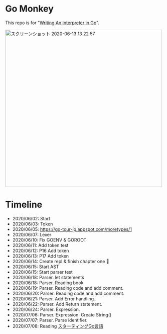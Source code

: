 # Go Monkey
This repo is for "[Writing An Interpreter in Go](https://www.oreilly.co.jp/books/9784873118222/)".


<img width="500" alt="スクリーンショット 2020-06-13 13 22 57" src="https://user-images.githubusercontent.com/11070996/84559830-1567e580-ad79-11ea-9b9f-61649d80a2e7.png">

# Timeline

- 2020/06/02: Start
- 2020/06/03: Token
- 2020/06/05: https://go-tour-jp.appspot.com/moretypes/1
- 2020/06/07: Lexer
- 2020/06/10: Fix GOENV & GOROOT
- 2020/06/11: Add token test
- 2020/06/12: P16 Add token
- 2020/06/13: P17 Add token
- 2020/06/14: Create repl & finish chapter one 🎉
- 2020/06/15: Start AST
- 2020/06/15: Start parser test
- 2020/06/18: Parser. let statements
- 2020/06/18: Parser. Reading book
- 2020/06/19: Parser. Reading code and add comment.
- 2020/06/20: Parser. Reading code and add comment.
- 2020/06/21: Parser. Add Error handling.
- 2020/06/22: Parser. Add Return statement.
- 2020/06/24: Parser. Expression.
- 2020/07/06: Parser. Expression. Create String()
- 2020/07/07: Parser. Parse identifier.
- 2020/07/08: Reading [スターティングGo言語](https://www.amazon.co.jp/%E3%82%B9%E3%82%BF%E3%83%BC%E3%83%86%E3%82%A3%E3%83%B3%E3%82%B0Go%E8%A8%80%E8%AA%9E-%E6%9D%BE%E5%B0%BE%E6%84%9B%E8%B3%80-ebook/dp/B01FH3KRTI/ref=tmm_kin_swatch_0?_encoding=UTF8&qid=&sr=)
